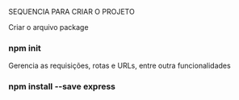 SEQUENCIA PARA CRIAR O PROJETO

Criar o arquivo package
### npm init

Gerencia as requisições, rotas e URLs, entre outra funcionalidades
### npm install --save express